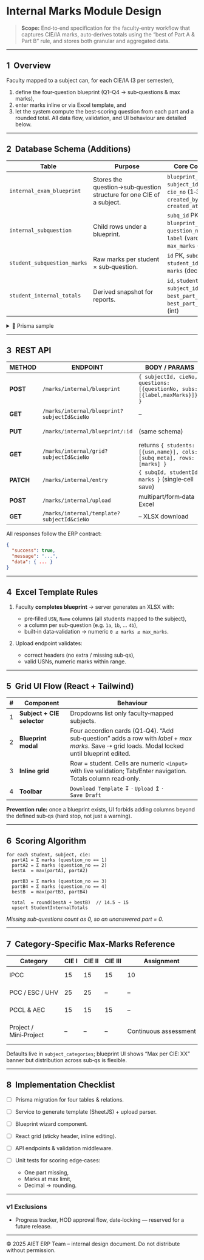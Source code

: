 # Internal Marks Module Design

> **Scope:** End‑to‑end specification for the faculty‑entry workflow that captures CIE/IA marks, auto‑derives totals using the “best of Part A & Part B” rule, and stores both granular and aggregated data.

---

## 1  Overview

Faculty mapped to a subject can, for each CIE/IA (3 per semester),

1. define the four‑question blueprint (Q1–Q4 → sub‑questions & max marks),
2. enter marks inline or via Excel template, and
3. let the system compute the best‑scoring question from each part and a rounded total.
   All data flow, validation, and UI behaviour are detailed below.

---

## 2  Database Schema (Additions)

| Table                       | Purpose                                                              | Core Columns                                                                                  |
| --------------------------- | -------------------------------------------------------------------- | --------------------------------------------------------------------------------------------- |
| `internal_exam_blueprint`   | Stores the question→sub‑question structure for one CIE of a subject. | `blueprint_id` PK, `subject_id` FK, `cie_no` (1‑3), `created_by`, `created_at`                |
| `internal_subquestion`      | Child rows under a blueprint.                                        | `subq_id` PK, `blueprint_id` FK, `question_no` (1‑4), `label` (varchar 10), `max_marks` (int) |
| `student_subquestion_marks` | Raw marks per student × sub‑question.                                | `id` PK, `subq_id` FK, `student_id` FK, `marks` (decimal 5,2)                                 |
| `student_internal_totals`   | Derived snapshot for reports.                                        | `id`, `student_id`, `subject_id`, `cie_no`, `best_part_a`, `best_part_b`, `total` (int)       |

<details>
<summary>📄 Prisma sample</summary>

```prisma
model InternalExamBlueprint {
  id          Int      @id @default(autoincrement())
  subject     Subject  @relation(fields: [subjectId], references: [id])
  subjectId   Int
  cieNo       Int
  createdBy   Int
  createdAt   DateTime @default(now())
  subqs       InternalSubquestion[]
}

model InternalSubquestion {
  id            Int      @id @default(autoincrement())
  blueprint     InternalExamBlueprint @relation(fields: [blueprintId], references: [id])
  blueprintId   Int
  questionNo    Int  // 1‑4
  label         String
  maxMarks      Int
  marks         StudentSubquestionMarks[]
}

model StudentSubquestionMarks {
  id          Int   @id @default(autoincrement())
  subq        InternalSubquestion @relation(fields: [subqId], references: [id])
  subqId      Int
  student     Student @relation(fields: [studentId], references: [id])
  studentId   Int
  marks       Decimal @db.Decimal(5,2)
}

model StudentInternalTotals {
  id          Int   @id @default(autoincrement())
  studentId   Int
  subjectId   Int
  cieNo       Int
  bestPartA   Int
  bestPartB   Int
  total       Int
}
```

</details>

---

## 3  REST API

| METHOD    | ENDPOINT                                    | BODY / PARAMS                                                             | ACCESS            |
| --------- | ------------------------------------------- | ------------------------------------------------------------------------- | ----------------- |
| **POST**  | `/marks/internal/blueprint`                 | `{ subjectId, cieNo, questions:[{questionNo, subs:[{label,maxMarks}]}] }` | Faculty           |
| **GET**   | `/marks/internal/blueprint?subjectId&cieNo` | –                                                                         | Faculty / HOD     |
| **PUT**   | `/marks/internal/blueprint/:id`             | (same schema)                                                             | Faculty (creator) |
| **GET**   | `/marks/internal/grid?subjectId&cieNo`      | returns `{ students:[{usn,name}], cols:[subq meta], rows:[marks] }`       | Faculty           |
| **PATCH** | `/marks/internal/entry`                     | `{ subqId, studentId, marks }` (single‑cell save)                         | Faculty           |
| **POST**  | `/marks/internal/upload`                    | multipart/form‑data Excel                                                 | Faculty           |
| **GET**   | `/marks/internal/template?subjectId&cieNo`  | – XLSX download                                                           | Faculty           |

All responses follow the ERP contract:

```json
{
  "success": true,
  "message": "...",
  "data": { ... }
}
```

---

## 4  Excel Template Rules

1. Faculty **completes blueprint** → server generates an XLSX with:

   * pre‑filled `USN`, `Name` columns (all students mapped to the subject),
   * a column per sub‑question (e.g. `1a`, `1b`, … `4b`),
   * built‑in data‑validation → numeric `0 ≤ marks ≤ max_marks`.
2. Upload endpoint validates:

   * correct headers (no extra / missing sub‑qs),
   * valid USNs, numeric marks within range.

---

## 5  Grid UI Flow (React + Tailwind)

| # | Component                  | Behaviour                                                                                                                                       |
| - | -------------------------- | ----------------------------------------------------------------------------------------------------------------------------------------------- |
| 1 | **Subject + CIE selector** | Dropdowns list only faculty‑mapped subjects.                                                                                                    |
| 2 | **Blueprint modal**        | Four accordion cards (Q1‑Q4). “Add sub‑question” adds a row with *label* + *max marks*. Save ⇢ grid loads. Modal locked until blueprint edited. |
| 3 | **Inline grid**            | Row = student. Cells are numeric `<input>` with live validation; Tab/Enter navigation. Totals column read‑only.                                 |
| 4 | **Toolbar**                | `Download Template` ↧ · `Upload` ↥ · `Save Draft`                                                                                               |

**Prevention rule:** once a blueprint exists, UI forbids adding columns beyond the defined sub‑qs (hard stop, not just a warning).

---

## 6  Scoring Algorithm

```pseudo
for each student, subject, cie:
  partA1 = Σ marks (question_no == 1)
  partA2 = Σ marks (question_no == 2)
  bestA  = max(partA1, partA2)

  partB3 = Σ marks (question_no == 3)
  partB4 = Σ marks (question_no == 4)
  bestB  = max(partB3, partB4)

  total  = round(bestA + bestB)  // 14.5 → 15
  upsert StudentInternalTotals
```

*Missing sub‑questions count as 0, so an unanswered part = 0.*

---

## 7  Category‑Specific Max‑Marks Reference

| Category               | CIE I | CIE II | CIE III | Assignment            | Notes                      |
| ---------------------- | ----- | ------ | ------- | --------------------- | -------------------------- |
| IPCC                   | 15    | 15     | 15      | 10                    | Theory + Lab integrated    |
| PCC / ESC / UHV        | 25    | 25     | –       | –                     | Only two internals         |
| PCCL & AEC             | 15    | 15     | 15      | –                     | Includes lab component     |
| Project / Mini‑Project | –     | –      | –       | Continuous assessment | Handled in separate module |

Defaults live in `subject_categories`; blueprint UI shows “Max per CIE: XX” banner but distribution across sub‑qs is flexible.

---

## 8  Implementation Checklist

* [ ] Prisma migration for four tables & relations.
* [ ] Service to generate template (SheetJS) + upload parser.
* [ ] Blueprint wizard component.
* [ ] React grid (sticky header, inline editing).
* [ ] API endpoints & validation middleware.
* [ ] Unit tests for scoring edge‑cases:

  * One part missing,
  * Marks at max limit,
  * Decimal → rounding.

---

### v1 Exclusions

* Progress tracker, HOD approval flow, date‑locking — reserved for a future release.

---

© 2025 AIET ERP Team – internal design document. Do not distribute without permission.
